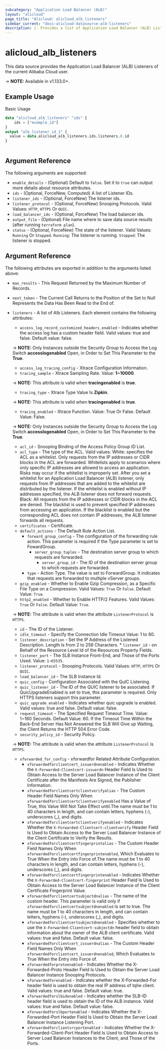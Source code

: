 ```yaml
---
subcategory: "Application Load Balancer (ALB)"
layout: "alicloud"
page_title: "Alicloud: alicloud_alb_listeners"
sidebar_current: "docs-alicloud-datasource-alb-listeners"
description: |- Provides a list of Application Load Balancer (ALB) Listeners to the user.
---
```


# alicloud\_alb\_listeners

This data source provides the Application Load Balancer (ALB) Listeners of the current Alibaba Cloud user.

-> **NOTE:** Available in v1.133.0+.

## Example Usage

Basic Usage

```terraform
data "alicloud_alb_listeners" "ids" {
    ids = ["example_id"]
}
output "alb_listener_id_1" {
  value = data.alicloud_alb_listeners.ids.listeners.0.id
}
            
```

## Argument Reference

The following arguments are supported:

* `enable_details` - (Optional) Default to `false`. Set it to `true` can output more details about resource attributes.
* `ids` - (Optional, ForceNew, Computed)  A list of Listener IDs.
* `listener_ids` - (Optional, ForceNew) The listener ids.
* `listener_protocol` - (Optional, ForceNew) Snooping Protocols. Valid Values: `HTTP`, `HTTPS` Or `QUIC`.
* `load_balancer_ids` - (Optional, ForceNew) The load balancer ids.
* `output_file` - (Optional) File name where to save data source results (after running `terraform plan`).
* `status` - (Optional, ForceNew) The state of the listener. Valid Values: `Running` Or `Stopped`. `Running`: The listener is running. `Stopped`: The listener is stopped.

## Argument Reference

The following attributes are exported in addition to the arguments listed above:

* `max_results` - This Request Returned by the Maximum Number of Records.
* `next_token` - The Current Call Returns to the Position of the Set to Null Represents the Data Has Been Read to the End of.
* `listeners` - A list of Alb Listeners. Each element contains the following attributes:
    * `access_log_record_customized_headers_enabled` - Indicates whether the access log has a custom header field. Valid values: true and false. Default value: false.

    -> **NOTE:** Only Instances outside the Security Group to Access the Log Switch **accesslogenabled** Open, in Order to Set This Parameter to the **True**.
    * `access_log_tracing_config` - Xtrace Configuration Information.
    * `tracing_sample` - Xtrace Sampling Rate. Value: **1~10000**.

    -> **NOTE:** This attribute is valid when **tracingenabled** is **true**.
    * `tracing_type` - Xtrace Type Value Is **Zipkin**.

    -> **NOTE:** This attribute is valid when **tracingenabled** is **true**.
    * `tracing_enabled` - Xtrace Function. Value: True Or False. Default Value: False.
  
    -> **NOTE:** Only Instances outside the Security Group to Access the Log Switch **accesslogenabled** Open, in Order to Set This Parameter to the **True**.

    * `acl_id` - Snooping Binding of the Access Policy Group ID List. 	
    * `acl_type` - The type of the ACL. Valid values: White: specifies the ACL as a whitelist. Only requests from the IP addresses or CIDR blocks in the ACL are forwarded. Whitelists apply to scenarios where only specific IP addresses are allowed to access an application. Risks may occur if the whitelist is improperly set. After you set a whitelist for an Application Load Balancer (ALB) listener, only requests from IP addresses that are added to the whitelist are distributed by the listener. If the whitelist is enabled without IP addresses specified, the ALB listener does not forward requests. Black: All requests from the IP addresses or CIDR blocks in the ACL are denied. The blacklist is used to prevent specified IP addresses from accessing an application. If the blacklist is enabled but the corresponding ACL does not contain IP addresses, the ALB listener forwards all requests. 	
    * `certificates` - Certificate. 	
    * `default_actions` - The Default Rule Action List. 		
        * `forward_group_config` - The configuration of the forwarding rule action. This parameter is required if the Type parameter is set to FowardGroup.
            *  `server_group_tuples` - The destination server group to which requests are forwarded.
                * `server_group_id` - The ID of the destination server group to which requests are forwarded.
        * `type` - Action Type. The value is set to ForwardGroup. It indicates that requests are forwarded to multiple vServer groups.	
    * `gzip_enabled` - Whether to Enable Gzip Compression, as a Specific File Type on a Compression. Valid Values: `True` Or `False`. Default Value: `True`. 	
    * `http2_enabled` - Whether to Enable HTTP/2 Features. Valid Values: `True` Or `False`. Default Value: `True`.

    -> **NOTE:** The attribute is valid when the attribute `ListenerProtocol` is `HTTPS`.
    * `id` - The ID of the Listener. 	
    * `idle_timeout` - Specify the Connection Idle Timeout Value: 1 to 60. 	
    * `listener_description` - Set the IP Address of the Listened Description. Length Is from 2 to 256 Characters. 	* `listener_id` - on Behalf of the Resource Level Id of the Resources Property Fields. 	
    * `listener_port` - The SLB Instance Front-End, and Those of the Ports Used. Value: `1~65535`. 	
    * `listener_protocol` - Snooping Protocols. Valid Values: `HTTP`, `HTTPS` Or `QUIC`. 	
    * `load_balancer_id` - The SLB Instance Id. 	
    * `quic_config` - Configuration Associated with the QuIC Listening. 		
    * `quic_listener_id` - The ID of the QUIC listener to be associated. If QuicUpgradeEnabled is set to true, this parameter is required. Only HTTPS listeners support this parameter. 		
    * `quic_upgrade_enabled` - Indicates whether quic upgrade is enabled. Valid values: true and false. Default value: false. 	
    * `request_timeout` - The Specified Request Timeout Time. Value: 1~180 Seconds. Default Value: 60. If the Timeout Time Within the Back-End Server Has Not Answered the SLB Will Give up Waiting, the Client Returns the HTTP 504 Error Code. 	
    * `security_policy_id` - Security Policy.
  
    -> **NOTE:** The attribute is valid when the attribute `ListenerProtocol` is `HTTPS`.
    * `xforwarded_for_config` - xforwardfor Related Attribute Configuration. 		
        * `xforwardedforclientcert_issuerdnenabled` - Indicates Whether the `X-Forwarded-Clientcert-issuerdn` Header Field Is Used to Obtain Access to the Server Load Balancer Instance of the Client Certificate after the Manifests Are Signed, the Publisher Information. 		
        * `xforwardedforclientcertclientverifyalias` - The Custom Header Field Names Only When `xforwardedforclientcertclientverifyenabled` Has a Value of True, this Value Will Not Take Effect until.The name must be 1 to 40 characters in length, and can contain letters, hyphens (-), underscores (_), and digits. 		
        * `xforwardedforclientcertclientverifyenabled` - Indicates Whether the `X-Forwarded-Clientcert-clientverify` Header Field Is Used to Obtain Access to the Server Load Balancer Instance of the Client Certificate to Verify the Results. 		
        * `xforwardedforclientcertfingerprintalias` - The Custom Header Field Names Only When `xforwardedforclientcertfingerprintenabled`, Which Evaluates to True When the Entry into Force of.The name must be 1 to 40 characters in length, and can contain letters, hyphens (-), underscores (_), and digits. 		
        * `xforwardedforclientcertfingerprintenabled` - Indicates Whether the `X-Forwarded-Clientcert-fingerprint` Header Field Is Used to Obtain Access to the Server Load Balancer Instance of the Client Certificate Fingerprint Value. 		
        * `xforwardedforclientcertsubjectdnalias` - The name of the custom header. This parameter is valid only if `xforwardedforclientcertsubjectdnenabled` is set to true. The name must be 1 to 40 characters in length, and can contain letters, hyphens (-), underscores (_), and digits. 		
        * `xforwardedforclientcertsubjectdnenabled` - Specifies whether to use the `X-Forwarded-Clientcert-subjectdn` header field to obtain information about the owner of the ALB client certificate. Valid values: true and false. Default value: false. 	
        * `xforwardedforclientcert_issuerdnalias` - The Custom Header Field Names Only When `xforwardedforclientcert_issuerdnenabled`, Which Evaluates to True When the Entry into Force of. 		
        * `xforwardedforprotoenabled` - Indicates Whether the X-Forwarded-Proto Header Field Is Used to Obtain the Server Load Balancer Instance Snooping Protocols. 		
        * `xforwardedforenabled` - Indicates whether the X-Forwarded-For header field is used to obtain the real IP address of tqhe client. Valid values: true and false. Default value: true. 		
        * `xforwardedforslbidenabled` - Indicates whether the SLB-ID header field is used to obtain the ID of the ALB instance. Valid values: true and false. Default value: false. 		
        * `xforwardedforslbportenabled` - Indicates Whether the X-Forwarded-Port Header Field Is Used to Obtain the Server Load Balancer Instance Listening Port. 		
        * `xforwardedforclientsrcportenabled` - Indicates Whether the X-Forwarded-Client-Port Header Field Is Used to Obtain Access to Server Load Balancer Instances to the Client, and Those of the Ports.
